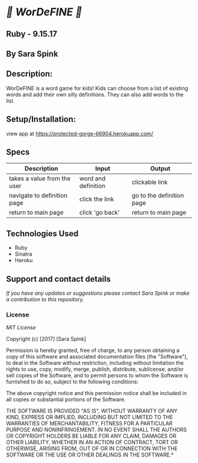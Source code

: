 # _:sunflower: WorDeFINE :sunflower:_

## Ruby  - 9.15.17

## By Sara Spink

## Description:
WorDeFINE is a word game for kids! Kids can choose from a list of existing words and add their own silly definitions. They can also add words to the list.

## Setup/Installation:
view app at https://protected-gorge-66904.herokuapp.com/

## Specs

| Description                 | Input               | Output                    |
|-----------------------------|---------------------|---------------------------|
| takes a value from the user | word and definition | clickable link            |
| navigate to definition page | click the link      | go to the definition page |
| return to main page         | click 'go back'     | return to main page       |



## Technologies Used

- Ruby
- Sinatra
- Heroku


## Support and contact details

_If you have any updates or suggestions please contact Sara Spink or make a contribution to this repository._

### License

_MIT License_

Copyright (c) [2017] [Sara Spink]

Permission is hereby granted, free of charge, to any person obtaining a copy of this software and associated documentation files (the "Software"), to deal in the Software without restriction, including without limitation the rights to use, copy, modify, merge, publish, distribute, sublicense, and/or sell copies of the Software, and to permit persons to whom the Software is furnished to do so, subject to the following conditions:

The above copyright notice and this permission notice shall be included in all copies or substantial portions of the Software.

THE SOFTWARE IS PROVIDED "AS IS", WITHOUT WARRANTY OF ANY KIND, EXPRESS OR IMPLIED, INCLUDING BUT NOT LIMITED TO THE WARRANTIES OF MERCHANTABILITY, FITNESS FOR A PARTICULAR PURPOSE AND NONINFRINGEMENT. IN NO EVENT SHALL THE AUTHORS OR COPYRIGHT HOLDERS BE LIABLE FOR ANY CLAIM, DAMAGES OR OTHER LIABILITY, WHETHER IN AN ACTION OF CONTRACT, TORT OR OTHERWISE, ARISING FROM, OUT OF OR IN CONNECTION WITH THE SOFTWARE OR THE USE OR OTHER DEALINGS IN THE SOFTWARE.*
